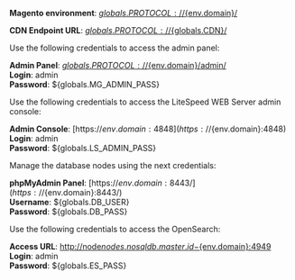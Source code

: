 **Magento environment**: [${globals.PROTOCOL}://${env.domain}/](${globals.PROTOCOL}://${env.domain}/)

**CDN Endpoint URL**:  [${globals.PROTOCOL}://${globals.CDN}/](${globals.PROTOCOL}://${globals.CDN}/)

Use the following credentials to access the admin panel:

**Admin Panel**: [${globals.PROTOCOL}://${env.domain}/admin/](${globals.PROTOCOL}://${env.domain}/admin/)  
**Login**: admin  
**Password**: ${globals.MG_ADMIN_PASS}  

Use the following credentials to access the LiteSpeed WEB Server admin console:

**Admin Console**: [https://${env.domain}:4848](https://${env.domain}:4848)  
**Login**: admin  
**Password**: ${globals.LS_ADMIN_PASS}  

Manage the database nodes using the next credentials:

**phpMyAdmin Panel**: [https://${env.domain}:8443/](https://${env.domain}:8443/)  
**Username**: ${globals.DB_USER}    
**Password**: ${globals.DB_PASS}  

Use the following credentials to access the OpenSearch:

**Access URL**: [http://node${nodes.nosqldb.master.id}-${env.domain}:4949](http://node${nodes.nosqldb.master.id}-${env.domain}:4949)  
**Login**: admin  
**Password**: ${globals.ES_PASS}  
